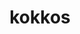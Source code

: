 ---
title: "kokkos"
layout: cache
categories: [package, v0.18]
meta: {"versions": ["3.6.00"], "compilers": ["gcc@=7.5.0"], "oss": ["ubuntu18.04"], "platforms": ["linux"], "targets": ["x86_64"], "stacks": ["e4s"], "num_specs": 4, "num_specs_by_stack": {"e4s": 4}}
spec_details: [{"hash": "yidd67rkbtbl5wg7ec4cx3jdx3zl7rrt", "compiler": "gcc@=7.5.0", "versions": ["3.6.00"], "os": "ubuntu18.04", "platform": "linux", "target": "x86_64", "variants": ["~aggressive_vectorization", "build_type=RelWithDebInfo", "~compiler_warnings", "~cuda", "~cuda_constexpr", "~cuda_lambda", "~cuda_ldg_intrinsic", "~cuda_relocatable_device_code", "~cuda_uvm", "~debug", "~debug_bounds_check", "~debug_dualview_modify_check", "~deprecated_code", "~examples", "~explicit_instantiation", "~hpx", "~hpx_async_dispatch", "~hwloc", "~ipo", "~memkind", "~numactl", "~openmp", "~openmptarget", "~pic", "+profiling", "~profiling_load_print", "~pthread", "~qthread", "~rocm", "+serial", "+shared", "std=14", "~sycl", "~tests", "~tuning", "~wrapper"], "stacks": ["e4s"], "size": "-", "tarball": "https://binaries.spack.io/releases/v0.18/build_cache/linux-ubuntu18.04-x86_64/gcc-7.5.0/kokkos-3.6.00/linux-ubuntu18.04-x86_64-gcc-7.5.0-kokkos-3.6.00-yidd67rkbtbl5wg7ec4cx3jdx3zl7rrt.spack"}, {"hash": "zigakftp7urwpbxkim57uf6t4anbjtpr", "compiler": "gcc@=7.5.0", "versions": ["3.6.00"], "os": "ubuntu18.04", "platform": "linux", "target": "x86_64", "variants": ["~aggressive_vectorization", "build_type=RelWithDebInfo", "~compiler_warnings", "~cuda", "~cuda_constexpr", "~cuda_lambda", "~cuda_ldg_intrinsic", "~cuda_relocatable_device_code", "~cuda_uvm", "~debug", "~debug_bounds_check", "~debug_dualview_modify_check", "~deprecated_code", "~examples", "~explicit_instantiation", "~hpx", "~hpx_async_dispatch", "~hwloc", "~ipo", "~memkind", "~numactl", "+openmp", "~openmptarget", "~pic", "+profiling", "~profiling_load_print", "~pthread", "~qthread", "~rocm", "+serial", "+shared", "std=14", "~sycl", "~tests", "~tuning", "~wrapper"], "stacks": ["e4s"], "size": "-", "tarball": "https://binaries.spack.io/releases/v0.18/build_cache/linux-ubuntu18.04-x86_64/gcc-7.5.0/kokkos-3.6.00/linux-ubuntu18.04-x86_64-gcc-7.5.0-kokkos-3.6.00-zigakftp7urwpbxkim57uf6t4anbjtpr.spack"}, {"hash": "ggiuvaxsdeat4ipsid25jywloexwuxp6", "compiler": "gcc@=7.5.0", "versions": ["3.6.00"], "os": "ubuntu18.04", "platform": "linux", "target": "x86_64", "variants": ["~aggressive_vectorization", "build_type=RelWithDebInfo", "~compiler_warnings", "+cuda", "cuda_arch=70", "~cuda_constexpr", "~cuda_lambda", "~cuda_ldg_intrinsic", "~cuda_relocatable_device_code", "~cuda_uvm", "~debug", "~debug_bounds_check", "~debug_dualview_modify_check", "~deprecated_code", "~examples", "~explicit_instantiation", "~hpx", "~hpx_async_dispatch", "~hwloc", "~ipo", "~memkind", "~numactl", "~openmp", "~openmptarget", "~pic", "+profiling", "~profiling_load_print", "~pthread", "~qthread", "~rocm", "+serial", "+shared", "std=14", "~sycl", "~tests", "~tuning", "+wrapper"], "stacks": ["e4s"], "size": "-", "tarball": "https://binaries.spack.io/releases/v0.18/build_cache/linux-ubuntu18.04-x86_64/gcc-7.5.0/kokkos-3.6.00/linux-ubuntu18.04-x86_64-gcc-7.5.0-kokkos-3.6.00-ggiuvaxsdeat4ipsid25jywloexwuxp6.spack"}, {"hash": "edko65g5bdwjnhtxjcijgslppbgtnz7w", "compiler": "gcc@=7.5.0", "versions": ["3.6.00"], "os": "ubuntu18.04", "platform": "linux", "target": "x86_64", "variants": ["~aggressive_vectorization", "build_type=RelWithDebInfo", "~compiler_warnings", "+cuda", "cuda_arch=70", "~cuda_constexpr", "~cuda_lambda", "~cuda_ldg_intrinsic", "~cuda_relocatable_device_code", "~cuda_uvm", "~debug", "~debug_bounds_check", "~debug_dualview_modify_check", "~deprecated_code", "~examples", "~explicit_instantiation", "~hpx", "~hpx_async_dispatch", "~hwloc", "~ipo", "~memkind", "~numactl", "~openmp", "~openmptarget", "~pic", "+profiling", "~profiling_load_print", "~pthread", "~qthread", "~rocm", "+serial", "+shared", "std=14", "~sycl", "~tests", "~tuning", "+wrapper"], "stacks": ["e4s"], "size": "-", "tarball": "https://binaries.spack.io/releases/v0.18/build_cache/linux-ubuntu18.04-x86_64/gcc-7.5.0/kokkos-3.6.00/linux-ubuntu18.04-x86_64-gcc-7.5.0-kokkos-3.6.00-edko65g5bdwjnhtxjcijgslppbgtnz7w.spack"}]
---